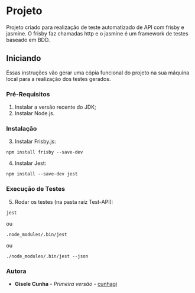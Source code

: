 # Projeto

Projeto criado para realização de teste automatizado de API com frisby e jasmine. O frisby faz chamadas http e o jasmine é um framework de testes baseado em BDD.

## Iniciando

Essas instruções vão gerar uma cópia funcional do projeto na sua máquina local para a realização dos testes gerados.

### Pré-Requisitos

1. Instalar a versão recente do JDK;
2. Instalar Node.js.


### Instalação

3. Instalar Frisby.js:
```
npm install frisby --save-dev
```

4. Instalar Jest:
```
npm install --save-dev jest
```

### Execução de Testes
5. Rodar os testes (na pasta raíz Test-API):
```
jest 
```
ou 
```
.node_modules/.bin/jest
```
ou
```
./node_modules/.bin/jest --json
```

### Autora

* **Gisele Cunha** - *Primeira versão* - [cunhagi](https://github.com/cunhagi)
